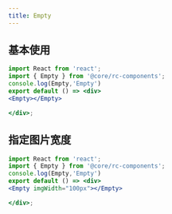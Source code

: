 ```yaml
---
title: Empty
---
```


## 基本使用

```jsx
import React from 'react';
import { Empty } from '@core/rc-components';
console.log(Empty,'Empty')
export default () => <div>
<Empty></Empty>

</div>;
```


## 指定图片宽度

```jsx
import React from 'react';
import { Empty } from '@core/rc-components';
console.log(Empty,'Empty')
export default () => <div>
<Empty imgWidth="100px"></Empty>

</div>;
```

<API></API>